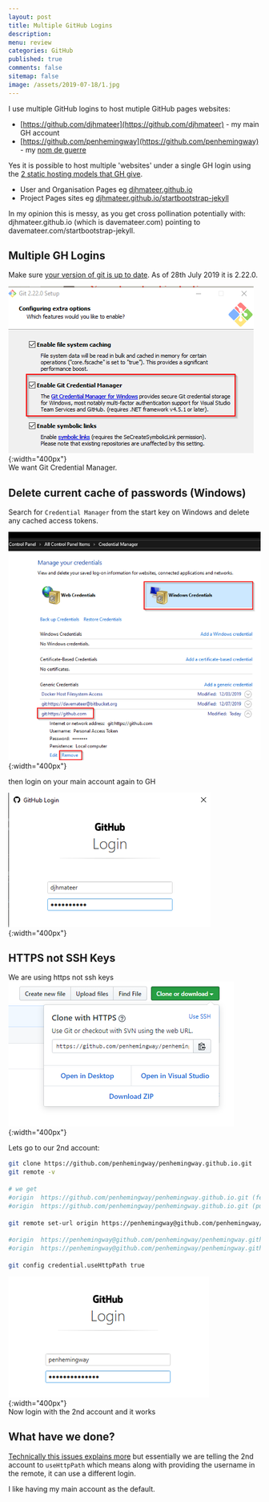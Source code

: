 ```yaml
---
layout: post
title: Multiple GitHub Logins 
description: 
menu: review
categories: GitHub 
published: true 
comments: false
sitemap: false
image: /assets/2019-07-18/1.jpg
---
```

I use multiple GitHub logins to host mutiple GitHub pages websites: 

- [https://github.com/djhmateer](https://github.com/djhmateer) - my main GH account
- [https://github.com/penhemingway](https://github.com/penhemingway) - my [nom de guerre](https://en.wiktionary.org/wiki/nom_de_guerre) 

Yes it is possible to host multiple 'websites' under a single GH login using the [2 static hosting models that GH give](https://help.github.com/en/articles/user-organization-and-project-pages).

- User and Organisation Pages eg [djhmateer.github.io](https://djhmateer.github.io)
- Project Pages sites eg [djhmateer.github.io/startbootstrap-jekyll](https://djhmateer.github.io/startbootstrap-jekyll)

In my opinion this is messy, as you get cross pollination potentially with: djhmateer.github.io (which is davemateer.com) pointing to davemateer.com/startbootstrap-jekyll. 

## Multiple GH Logins
Make sure [your version of git is up to date](https://git-scm.com/download). As of 28th July 2019 it is 2.22.0.

![alt text](/assets/2019-07-18/4.png "Git Credential Manager"){:width="400px"}     
We want Git Credential Manager.

## Delete current cache of passwords (Windows)
Search for `Credential Manager` from the start key on Windows and delete any cached access tokens.

![alt text](/assets/2019-07-18/5.png "Remove cached access token from credential manager"){:width="400px"}     

then login on your main account again to GH

![alt text](/assets/2019-07-18/7.png "Login to GH"){:width="400px"}     

## HTTPS not SSH Keys
We are using https not ssh keys
![alt text](/assets/2019-07-18/6.png "HTTPS not SSH"){:width="400px"}     

Lets go to our 2nd account:

```bash
git clone https://github.com/penhemingway/penhemingway.github.io.git
git remote -v

# we get
#origin  https://github.com/penhemingway/penhemingway.github.io.git (fetch)
#origin  https://github.com/penhemingway/penhemingway.github.io.git (push)

git remote set-url origin https://penhemingway@github.com/penhemingway/penhemingway.github.io.git

#origin  https://penhemingway@github.com/penhemingway/penhemingway.github.io.git (fetch)
#origin  https://penhemingway@github.com/penhemingway/penhemingway.github.io.git (push)

git config credential.useHttpPath true
```
![alt text](/assets/2019-07-18/8.png "HTTPS not SSH"){:width="400px"}     
Now login with the 2nd account and it works

## What have we done?
[Technically this issues explains more](https://github.com/microsoft/Git-Credential-Manager-for-Windows/issues/749) but essentially we are telling the 2nd account to `useHttpPath` which means along with providing the username in the remote, it can use a different login.  

I like having my main account as the default.





